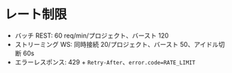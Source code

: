 # レート制限

- バッチ REST: 60 req/min/プロジェクト、バースト 120
- ストリーミング WS: 同時接続 20/プロジェクト、バースト 50、アイドル切断 60s
- エラーレスポンス: 429 + `Retry-After`、`error.code=RATE_LIMIT`